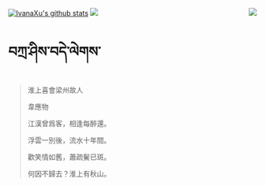 [![IvanaXu's github stats](https://github-readme-stats.vercel.app/api?username=IvanaXu&show_icons=true&theme=vue-dark)](https://github.com/anuraghazra/github-readme-stats)
<img align="right" src="https://github-readme-stats.vercel.app/api/top-langs/?username=IvanaXu&langs_count=7&theme=graywhite" />
<img src="https://github-readme-stats.vercel.app/api/wakatime?username=IvanaXu&layout=compact&langs_count=6&theme=vue-dark&&custom_title=Programming Times(Jul 29 2021-)" />
# བཀྲ་ཤིས་བདེ་ལེགས་
> 淮上喜會梁州故人
> 
> 韋應物
> 
> 江漢曾爲客，相逢每醉還。
> 
> 浮雲一別後，流水十年間。
> 
> 歡笑情如舊，蕭疏鬢已斑。
> 
> 何因不歸去？淮上有秋山。
>
